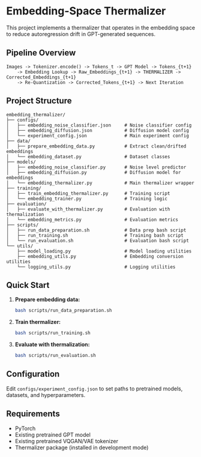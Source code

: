 # Embedding-Space Thermalizer

This project implements a thermalizer that operates in the embedding space to reduce autoregression drift in GPT-generated sequences.

## Pipeline Overview

```
Images -> Tokenizer.encode() -> Tokens_t -> GPT Model -> Tokens_{t+1} 
    -> Embedding Lookup -> Raw_Embeddings_{t+1} -> THERMALIZER -> Corrected_Embeddings_{t+1} 
    -> Re-Quantization -> Corrected_Tokens_{t+1} -> Next Iteration
```

## Project Structure

```
embedding_thermalizer/
├── configs/
│   ├── embedding_noise_classifier.json     # Noise classifier config
│   ├── embedding_diffusion.json            # Diffusion model config
│   └── experiment_config.json              # Main experiment config
├── data/
│   ├── prepare_embedding_data.py           # Extract clean/drifted embeddings
│   └── embedding_dataset.py                # Dataset classes
├── models/
│   ├── embedding_noise_classifier.py       # Noise level predictor
│   ├── embedding_diffusion.py              # Diffusion model for embeddings
│   └── embedding_thermalizer.py            # Main thermalizer wrapper
├── training/
│   ├── train_embedding_thermalizer.py      # Training script
│   └── embedding_trainer.py                # Training logic
├── evaluation/
│   ├── evaluate_with_thermalizer.py        # Evaluation with thermalization
│   └── embedding_metrics.py                # Evaluation metrics
├── scripts/
│   ├── run_data_preparation.sh             # Data prep bash script
│   ├── run_training.sh                     # Training bash script
│   └── run_evaluation.sh                   # Evaluation bash script
└── utils/
    ├── model_loading.py                    # Model loading utilities
    ├── embedding_utils.py                  # Embedding conversion utilities
    └── logging_utils.py                    # Logging utilities
```

## Quick Start

1. **Prepare embedding data:**
   ```bash
   bash scripts/run_data_preparation.sh
   ```

2. **Train thermalizer:**
   ```bash
   bash scripts/run_training.sh
   ```

3. **Evaluate with thermalization:**
   ```bash
   bash scripts/run_evaluation.sh
   ```

## Configuration

Edit `configs/experiment_config.json` to set paths to pretrained models, datasets, and hyperparameters.

## Requirements

- PyTorch
- Existing pretrained GPT model
- Existing pretrained VQGAN/VAE tokenizer
- Thermalizer package (installed in development mode) 